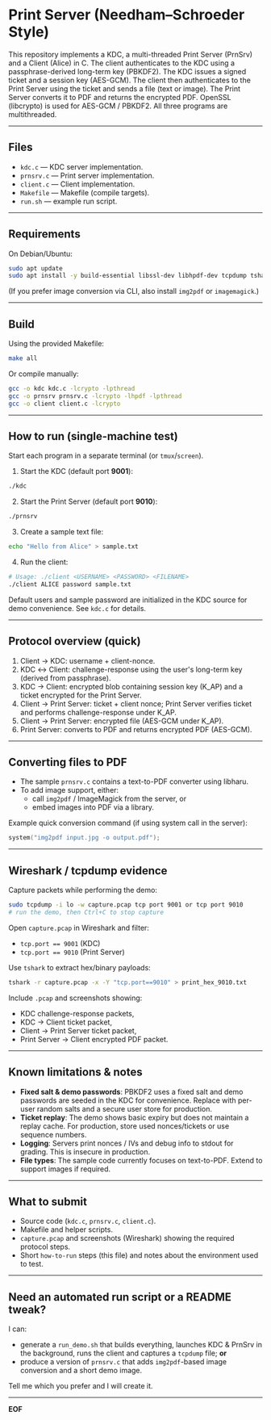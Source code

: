 
# Print Server (Needham–Schroeder Style) 
  
This repository implements a KDC, a multi-threaded Print Server (PrnSrv) and a Client (Alice) in C. The client authenticates to the KDC using a passphrase-derived long-term key (PBKDF2). The KDC issues a signed ticket and a session key (AES-GCM). The client then authenticates to the Print Server using the ticket and sends a file (text or image). The Print Server converts it to PDF and returns the encrypted PDF. OpenSSL (libcrypto) is used for AES-GCM / PBKDF2. All three programs are multithreaded.

---

## Files
- `kdc.c` — KDC server implementation.
- `prnsrv.c` — Print server implementation.
- `client.c` — Client implementation.
- `Makefile` — Makefile (compile targets).
- `run.sh` — example run script.

---

## Requirements
On Debian/Ubuntu:
```bash
sudo apt update
sudo apt install -y build-essential libssl-dev libhpdf-dev tcpdump tshark wireshark
```
(If you prefer image conversion via CLI, also install `img2pdf` or `imagemagick`.)

---

## Build
Using the provided Makefile:
```bash
make all
```
Or compile manually:
```bash
gcc -o kdc kdc.c -lcrypto -lpthread
gcc -o prnsrv prnsrv.c -lcrypto -lhpdf -lpthread
gcc -o client client.c -lcrypto
```

---

## How to run (single-machine test)
Start each program in a separate terminal (or `tmux`/`screen`).

1. Start the KDC (default port **9001**):
```bash
./kdc
```

2. Start the Print Server (default port **9010**):
```bash
./prnsrv
```

3. Create a sample text file:
```bash
echo "Hello from Alice" > sample.txt
```

4. Run the client:
```bash
# Usage: ./client <USERNAME> <PASSWORD> <FILENAME>
./client ALICE password sample.txt
```

Default users and sample password are initialized in the KDC source for demo convenience. See `kdc.c` for details.

---

## Protocol overview (quick)
1. Client → KDC: username + client-nonce.
2. KDC ↔ Client: challenge-response using the user's long-term key (derived from passphrase).
3. KDC → Client: encrypted blob containing session key (K_AP) and a ticket encrypted for the Print Server.
4. Client → Print Server: ticket + client nonce; Print Server verifies ticket and performs challenge-response under K_AP.
5. Client → Print Server: encrypted file (AES-GCM under K_AP).
6. Print Server: converts to PDF and returns encrypted PDF (AES-GCM).

---

## Converting files to PDF
- The sample `prnsrv.c` contains a text-to-PDF converter using libharu.
- To add image support, either:
  - call `img2pdf` / ImageMagick from the server, or
  - embed images into PDF via a library.

Example quick conversion command (if using system call in the server):
```c
system("img2pdf input.jpg -o output.pdf");
```

---

## Wireshark / tcpdump evidence
Capture packets while performing the demo:
```bash
sudo tcpdump -i lo -w capture.pcap tcp port 9001 or tcp port 9010
# run the demo, then Ctrl+C to stop capture
```
Open `capture.pcap` in Wireshark and filter:
- `tcp.port == 9001` (KDC)
- `tcp.port == 9010` (Print Server)

Use `tshark` to extract hex/binary payloads:
```bash
tshark -r capture.pcap -x -Y "tcp.port==9010" > print_hex_9010.txt
```
Include `.pcap` and screenshots showing:
- KDC challenge-response packets,
- KDC → Client ticket packet,
- Client → Print Server ticket packet,
- Print Server → Client encrypted PDF packet.

---

## Known limitations & notes
- **Fixed salt & demo passwords**: PBKDF2 uses a fixed salt and demo passwords are seeded in the KDC for convenience. Replace with per-user random salts and a secure user store for production.
- **Ticket replay**: The demo shows basic expiry but does not maintain a replay cache. For production, store used nonces/tickets or use sequence numbers.
- **Logging**: Servers print nonces / IVs and debug info to stdout for grading. This is insecure in production.
- **File types**: The sample code currently focuses on text-to-PDF. Extend to support images if required.

---

## What to submit
- Source code (`kdc.c`, `prnsrv.c`, `client.c`).
- Makefile and helper scripts.
- `capture.pcap` and screenshots (Wireshark) showing the required protocol steps.
- Short `how-to-run` steps (this file) and notes about the environment used to test.

---

## Need an automated run script or a README tweak?
I can:
- generate a `run_demo.sh` that builds everything, launches KDC & PrnSrv in the background, runs the client and captures a `tcpdump` file; **or**
- produce a version of `prnsrv.c` that adds `img2pdf`-based image conversion and a short demo image.

Tell me which you prefer and I will create it.

---

**EOF**
